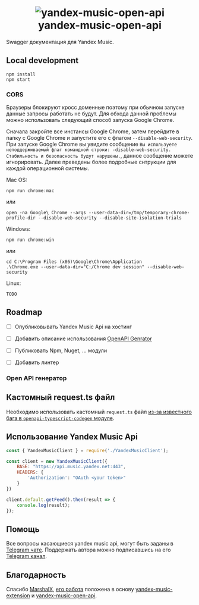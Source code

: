 <h1 align="center"><img alt="yandex-music-open-api" src="./assets/logo.svg" style="max-width:50rem"><br />yandex-music-open-api</h1>

Swagger документация для Yandex Music.

## Local development

```
npm install
npm start
```

### CORS
Браузеры блокируют кросс доменные поэтому при обычном запуске данные запросы работать не будут. Для обхода данной проблемы можно использовать следующий способ запуска Google Chrome. 

Сначала закройте все инстансы Google Chrome, затем перейдите в папку с Google Chrome и запустите его с флагом `--disable-web-security`. При запуске Google Chrome вы увидите сообщение `Вы используете неподдерживаемый флаг командной строки: -disable-web-security. Стабильность и безопасность будут нарушены.`, данное сообщение можете игнорировать. Далее преведены более подробные снтрукции для каждой операционной системы.

Mac OS:

```
npm run chrome:mac
```

или

```
open -na Google\ Chrome --args --user-data-dir=/tmp/temporary-chrome-profile-dir --disable-web-security --disable-site-isolation-trials
```

Windows:

```
npm run chrome:win
```

или

```
cd C:\Program Files (x86)\Google\Chrome\Application
.\Chrome.exe --user-data-dir="C:/Chrome dev session" --disable-web-security
```

Linux:

```
TODO
```

## Roadmap

- [ ] Опубликовывать Yandex Music Api на хостинг
- [ ] Добавить описание использования [OpenAPI Genrator](https://openapi-generator.tech/)
- [ ] Публиковать Npm, Nuget, ... модули
- [ ] Добавить линтер 


### Open API генератор

## Кастомный request.ts файл 

Необходимо использовать кастомный `request.ts` файл [из-за известного бага в `openapi-typescript-codegen` модуле](https://github.com/ferdikoomen/openapi-typescript-codegen/issues/1000#issuecomment-1374436662).

## Использование Yandex Music Api

```js
const { YandexMusicClient } = require('./YandexMusicClient');

const client = new YandexMusicClient({
    BASE: "https://api.music.yandex.net:443",
    HEADERS: {
        'Authorization': "OAuth <your token>"
    }
})

client.default.getFeed().then(result => {
    console.log(result);
});

```

## Помощь

Все вопросы касающиеся yandex music api, могут быть заданы в [Telegram чате](https://t.me/yandex_music_api).
Поддержать автора можно подписавшись на его [Telegram канал](https://t.me/cherkashindev).

## Благодарность

Спасибо [MarshalX](https://github.com/MarshalX/), [его работа](https://github.com/MarshalX/yandex-music-api) положена в основу [yandex-music-extension](https://github.com/acherkashin/yandex-music-extension) и [yandex-music-open-api](https://github.com/acherkashin/yandex-music-open-api).
